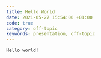 ```yaml
---
title: Hello World
date: 2021-05-27 15:54:00 +01:00
code: true
category: off-topic
keywords: presentation, off-topic
---
```


```typescript
Hello world!
```
